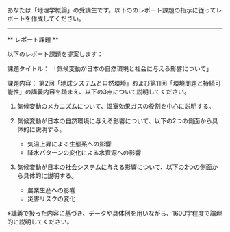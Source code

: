 あなたは「地理学概論」の受講生です。以下ののレポート課題の指示に従ってレポートを作成してください。

---------------------------------------
** レポート課題 **

以下のレポート課題を提案します：

課題タイトル：
「気候変動が日本の自然環境と社会に与える影響について」

課題内容：
第2回「地球システムと自然環境」および第11回「環境問題と持続可能性」の講義内容を踏まえ、以下の3点について説明してください。

1. 気候変動のメカニズムについて、温室効果ガスの役割を中心に説明する。

2. 気候変動が日本の自然環境に与える影響について、以下の2つの側面から具体的に説明する。
   - 気温上昇による生態系への影響
   - 降水パターンの変化による水資源への影響

3. 気候変動が日本の社会システムに与える影響について、以下の2つの側面から具体的に説明する。
   - 農業生産への影響
   - 災害リスクの変化

※講義で扱った内容に基づき、データや具体例を用いながら、1600字程度で論理的に説明してください。